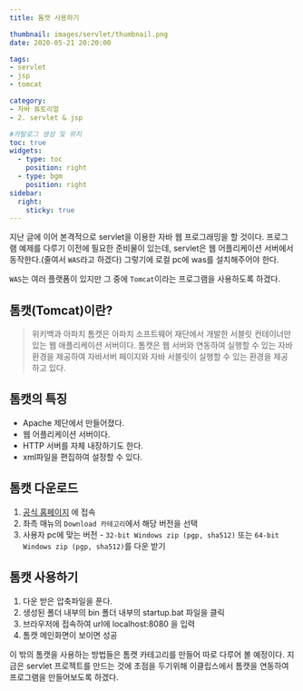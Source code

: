 ```yaml
---
title: 톰캣 사용하기

thumbnail: images/servlet/thumbnail.png
date: 2020-05-21 20:20:00

tags: 
- servlet
- jsp
- tomcat

category:
- 자바 튜토리얼
- 2. servlet & jsp

#카탈로그 생성 및 위치
toc: true
widgets:
  - type: toc
    position: right
  - type: bgm
    position: right
sidebar:
  right:
    sticky: true
---
```


지난 글에 이어 본격적으로 servlet을 이용한 자바 웹 프로그래밍을 할 것이다. 프로그램 예제를 다루기 이전에 필요한 준비물이 있는데, servlet은 웹 어플리케이션 서버에서 동작한다.(줄여서 `WAS`라고 하겠다) 그렇기에 로컬 pc에 was를 설치해주어야 한다.<!-- more -->

`WAS`는 여러 플랫폼이 있지만 그 중에 `Tomcat`이라는 프로그램을 사용하도록 하겠다. 

## 톰캣(Tomcat)이란?
> 위키백과
> 아파치 톰캣은 아파치 소프트웨어 재단에서 개발한 서블릿 컨테이너만 있는 웹 애플리케이션 서버이다. 톰캣은 웹 서버와 연동하여 실행할 수 있는 자바 환경을 제공하여 자바서버 페이지와 자바 서블릿이 실행할 수 있는 환경을 제공하고 있다.

## 톰캣의 특징
- Apache 제단에서 만들어졌다.
- 웹 어플리케이션 서버이다.
- HTTP 서버를 자체 내장하기도 한다.
- xml파일을 편집하여 설정할 수 있다.

## 톰캣 다운로드
1. [공식 홈페이지](http://tomcat.apache.org/) 에 접속
2. 좌측 매뉴의 `Download 카테고리`에서 해당 버전을 선택
3. 사용자 pc에 맞는 버전 - `32-bit Windows zip (pgp, sha512)` 또는 `64-bit Windows zip (pgp, sha512)`를 다운 받기


## 톰캣 사용하기
1. 다운 받은 압축파일을 푼다.
2. 생성된 폴더 내부의 bin 폴더 내부의 startup.bat 파일을 클릭
3. 브라우저에 접속하여 url에 localhost:8080 을 입력
4. 톰캣 메인화면이 보이면 성공

이 밖의 톰캣을 사용하는 방법들은 톰캣 카테고리를 만들어 따로 다루어 볼 예정이다. 지금은 servlet 프로젝트를 만드는 것에 초점을 두기위해 이클립스에서 톰캣을 연동하여 프로그램을 만들어보도록 하겠다.